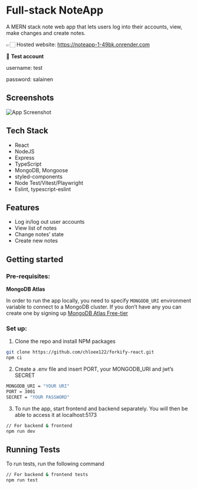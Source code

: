 
# Full-stack NoteApp

A MERN stack note web app that lets users log into their accounts, view, make changes and create notes.

👉🏻 Hosted website: https://noteapp-1-49bk.onrender.com

👤 **Test account**

username: test

password: salainen


## Screenshots

![App Screenshot](https://github.com/user-attachments/assets/04279120-7f92-4eb8-862b-91fa0e6a2f05)


## Tech Stack

- React
- NodeJS
- Express
- TypeScript
- MongoDB, Mongoose
- styled-components
- Node Test/Vitest/Playwright
- Eslint, typescript-eslint

## Features

- Log in/log out user accounts
- View list of notes
- Change notes’ state
- Create new notes


## Getting started
### Pre-requisites:
**MongoDB Atlas**

In order to run the app locally, you need to specify `MONGODB_URI` environment variable to connect to a MongoDB cluster. If you don’t have any you can create one by signing up [MongoDB Atlas Free-tier](https://account.mongodb.com/account/login?_ga=2.193025005.1395841184.1719501982-1911830613.1716726475)


### Set up:
1. Clone the repo and install NPM packages

```bash
git clone https://github.com/chloee122/forkify-react.git
npm ci
```

2. Create a .env file and insert PORT, your MONGODB_URI and jwt’s SECRET

```bash
MONGODB_URI = "YOUR URI"
PORT = 3001
SECRET = "YOUR PASSWORD" 
```

3. To run the app, start frontend and backend separately. You will then be able to access it at localhost:5173

```bash
// For backend & frontend
npm run dev

```
## Running Tests

To run tests, run the following command

```bash
// For backend & frontend tests
npm run test
```

